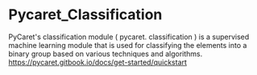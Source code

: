 # Pycaret_Classification      
 
PyCaret's classification module ( pycaret. classification ) is  a supervised machine learning module that is used for classifying the elements into a binary group based on various techniques and algorithms. </br> 
https://pycaret.gitbook.io/docs/get-started/quickstart    </br> 
     
 





